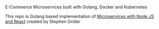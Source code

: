 E-Commerce Microservices built with Golang, Docker and Kubernetes

This repo is Golang based implementation of [Microservices with Node JS and React](https://www.udemy.com/course/microservices-with-node-js-and-react/g) created by Stephen Grider